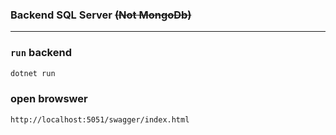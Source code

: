 ### Backend SQL Server ~~(Not MongoDb)~~
----

### `run` backend 

```bash
dotnet run
```

### open browswer
```bash
http://localhost:5051/swagger/index.html
```
